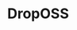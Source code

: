 ---
layout: interesting
title: DropOSS
source: https://droposs.org/
description: |
    Open source DRM-free Steam!
---